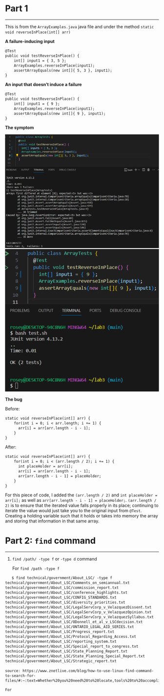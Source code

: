 
# Part 1
---
This is from the `ArrayExamples.java` java file and under the method `static void reverseInPlace(int[] arr)`

**A failure-inducing input**

```
@Test 
public void testReverseInPlace() {
    int[] input1 = { 3, 5 };
    ArrayExamples.reverseInPlace(input1);
    assertArrayEquals(new int[]{ 5, 3 }, input1);
}
```

**An input that doesn’t induce a failure**
```
@Test 
public void testReverseInPlace() {
    int[] input1 = { 9 };
    ArrayExamples.reverseInPlace(input1);
    assertArrayEquals(new int[]{ 9 }, input1);
}
```

**The symptom**

![Image](failtest.png)
![Image](passestest.png)


**The bug**

Before:
```
static void reverseInPlace(int[] arr) {
    for(int i = 0; i < arr.length; i += 1) {
      arr[i] = arr[arr.length - i - 1];
    }
}
```


After:
```
static void reverseInPlace(int[] arr) {
    for(int i = 0; i < (arr.length / 2); i += 1) {
      int placeHolder = arr[i];
      arr[i] = arr[arr.length - i - 1];
      arr[arr.length - i - 1] = placeHolder;
    }
}

```
For this piece of code, I added the `(arr.length / 2)` and `int placeHolder = arr[i];` as well as `arr[arr.length - i - 1] = placeHolder;`. `(arr.length / 2)` is to ensure that the iterated value falls properly in its place; continuing to iterate the value would just take you to the original input from `@Test`. Creating a holding variable such that it holds or takes into memory the array and storing that information in that same array. 


# Part 2: `find` command
---

1. `find /path/ -type f` or `-type d` command
   
   For `find /path -type f`
   
```
   $ find technical/government/About_LSC/ -type f
technical/government/About_LSC/Comments_on_semiannual.txt
technical/government/About_LSC/commission_report.txt
technical/government/About_LSC/conference_highlights.txt
technical/government/About_LSC/CONFIG_STANDARDS.txt
technical/government/About_LSC/diversity_priorities.txt
technical/government/About_LSC/LegalServCorp_v_VelazquezDissent.txt
technical/government/About_LSC/LegalServCorp_v_VelazquezOpinion.txt
technical/government/About_LSC/LegalServCorp_v_VelazquezSyllabus.txt
technical/government/About_LSC/ODonnell_et_al_v_LSCdecision.txt
technical/government/About_LSC/ONTARIO_LEGAL_AID_SERIES.txt
technical/government/About_LSC/Progress_report.txt
technical/government/About_LSC/Protocol_Regarding_Access.txt
technical/government/About_LSC/reporting_system.txt
technical/government/About_LSC/Special_report_to_congress.txt
technical/government/About_LSC/State_Planning_Report.txt
technical/government/About_LSC/State_Planning_Special_Report.txt
technical/government/About_LSC/Strategic_report.txt

source: https://www.znetlive.com/blog/how-to-use-linux-find-command-to-search-for-files/#:~:text=Whether%20you%20need%20to%20locate,tools%20to%20accomplish%20these%20tasks.&text=Here%2C%20the%20%2Dtype%20f%20option,or%20other%20types%20of%20files.

```
    For
